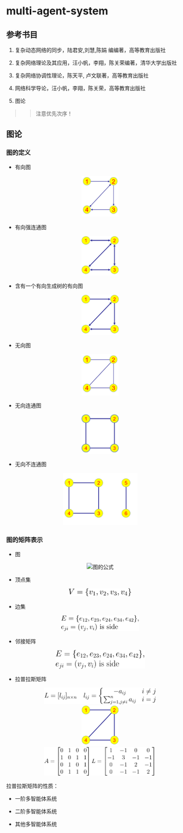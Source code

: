 # multi-agent-system

## 参考书目

1. 复杂动态网络的同步，陆君安,刘慧,陈娟 编编著，高等教育出版社

2. 复杂网络理论及其应用，汪小帆，李翔，陈关荣编著，清华大学出版社

3. 复杂网络协调性理论，陈天平, 卢文联著，高等教育出版社

4. 网络科学导论，汪小帆，李翔，陈关荣，高等教育出版社

5. 图论

>> 注意优先次序！


## 图论

### 图的定义

- 有向图  

<center>
    <img src="./Pictures/有向图.png" title="有向图" width="100" high="100" />
</center>

- 有向强连通图  

<center>
    <img src="./Pictures/有向强连通图.png" title="有向强连通图" width="100" high="100" />
</center>

- 含有一个有向生成树的有向图  

<center>
    <img src="./Pictures/含有一个有向生成树的有向图.png" title="含有一个有向生成树的有向图" width="100" high="100" />
</center>

- 无向图

<center>
    <img src="./Pictures/无向图.png" title="无向图" width="100" high="100" />
</center>

- 无向连通图  

<center>
    <img src="./Pictures/无向连通图.png" title="无向连通图" width="100" high="100" />
</center>

- 无向不连通图  

<center>
    <img src="./Pictures/无向不连通图.png" title="无向不连通图" width="200" high="200" />
</center>

### 图的矩阵表示

- 图

<center>
    <img src="./Pictures/图.svg" title="图的公式" width="150" high="150" />
</center>

- 顶点集  

<center>
    <img src="./Pictures/顶点集.svg" title="顶点集" width="170" high="170" />
</center>

- 边集  

<center>
    <img src="./Pictures/边集.svg" title="顶点集" width="210" high="210" />
</center>

- 邻接矩阵

<center>
    <img src="./Pictures/邻接矩阵.svg" title="图的公式" width="240" high="240" />
</center>

- 拉普拉斯矩阵

<center>
    <img src="./Pictures/Laplace公式.svg" title="Laplace公式" width="300" high="300" />
</center>

<center>
    <img src="./Pictures/拉普拉斯矩阵图片例子.png" title="拉普拉斯矩阵" width="100" high="100" />
</center>

<center>
    <img src="./Pictures/拉普拉斯矩阵.svg" title="拉普拉斯矩阵" width="300" high="300" />
</center>

  拉普拉斯矩阵的性质：

 - 一阶多智能体系统

 - 二阶多智能体系统

 - 其他多智能体系统
